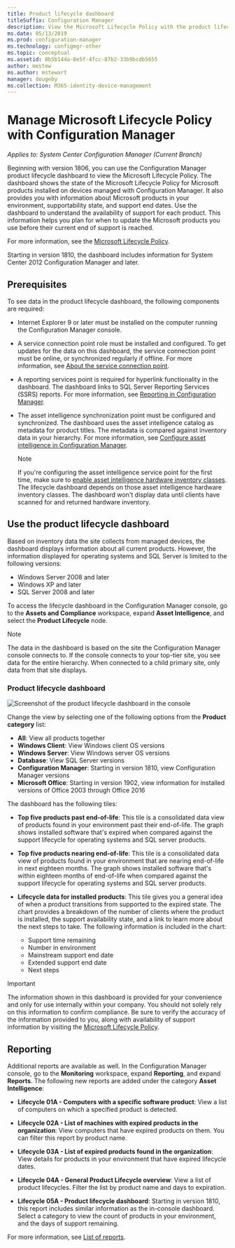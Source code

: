```yaml
---
title: Product lifecycle dashboard
titleSuffix: Configuration Manager
description: View the Microsoft Lifecycle Policy with the product lifecycle dashboard in Configuration Manager.
ms.date: 05/13/2019
ms.prod: configuration-manager
ms.technology: configmgr-other
ms.topic: conceptual
ms.assetid: 8b5b144a-0e5f-4fcc-87b2-33b9bcdb5655
author: mestew
ms.author: mstewart
manager: dougeby
ms.collection: M365-identity-device-management
---
```


# Manage Microsoft Lifecycle Policy with Configuration Manager

*Applies to: System Center Configuration Manager (Current Branch)*

Beginning with version 1806, you can use the Configuration Manager product lifecycle dashboard to view the Microsoft Lifecycle Policy. The dashboard shows the state of the Microsoft Lifecycle Policy for Microsoft products installed on devices managed with Configuration Manager. It also provides you with information about Microsoft products in your environment, supportability state, and support end dates. Use the dashboard to understand the availability of support for each product. This information helps you plan for when to update the Microsoft products you use before their current end of support is reached.  

For more information, see the [Microsoft Lifecycle Policy](https://support.microsoft.com/lifecycle).

Starting in version 1810, the dashboard includes information for System Center 2012 Configuration Manager and later.<!--1358702-->  



## Prerequisites 

 To see data in the product lifecycle dashboard, the following components are required:  

- Internet Explorer 9 or later must be installed on the computer running the Configuration Manager console.  

- A service connection point role must be installed and configured. To get updates for the data on this dashboard, the service connection point must be online, or synchronized regularly if offline. For more information, see [About the service connection point](/sccm/core/servers/deploy/configure/about-the-service-connection-point).

- A reporting services point is required for hyperlink functionality in the dashboard. The dashboard links to SQL Server Reporting Services (SSRS) reports. For more information, see [Reporting in Configuration Manager](/sccm/core/servers/manage/reporting).  

- The asset intelligence synchronization point must be configured and synchronized. The dashboard uses the asset intelligence catalog as metadata for product titles. The metadata is compared against inventory data in your hierarchy. For more information, see [Configure asset intelligence in Configuration Manager](/sccm/core/clients/manage/asset-intelligence/configuring-asset-intelligence).  

     > [!NOTE]  
     > If you're configuring the asset intelligence service point for the first time, make sure to [enable asset intelligence hardware inventory classes](/sccm/core/clients/manage/asset-intelligence/configuring-asset-intelligence#BKMK_EnableAssetIntelligence). The lifecycle dashboard depends on those asset intelligence hardware inventory classes. The dashboard won't display data until clients have scanned for and returned hardware inventory.  



## Use the product lifecycle dashboard

Based on inventory data the site collects from managed devices, the dashboard displays information about all current products. However, the information displayed for operating systems and SQL Server is limited to the following versions:

- Windows Server 2008 and later
- Windows XP and later
- SQL Server 2008 and later

To access the lifecycle dashboard in the Configuration Manager console, go to the **Assets and Compliance** workspace, expand **Asset Intelligence**, and select the **Product Lifecycle** node.

> [!NOTE]  
> The data in the dashboard is based on the site the Configuration Manager console connects to. If the console connects to your top-tier site, you see data for the entire hierarchy. When connected to a child primary site, only data from that site displays.

### Product lifecycle dashboard

![Screenshot of the product lifecycle dashboard in the console](media/product-lifecycle-dashboard.png)

Change the view by selecting one of the following options from the **Product category** list:  
- **All**: View all products together  
- **Windows Client**: View Windows client OS versions  
- **Windows Server**: View Windows server OS versions  
- **Database**: View SQL Server versions  
- **Configuration Manager**: Starting in version 1810, view Configuration Manager versions 
- **Microsoft Office**: Starting in version 1902, view information for installed versions of Office 2003 through Office 2016 <!--3556026-->

The dashboard has the following tiles:  

- **Top five products past end-of-life**: This tile is a consolidated data view of products found in your environment past their end-of-life. The graph shows installed software that's expired when compared against the support lifecycle for operating systems and SQL server products.  

- **Top five products nearing end-of-life**: This tile is a consolidated data view of products found in your environment that are nearing end-of-life in next eighteen months. The graph shows installed software that's within eighteen months of end-of-life when compared against the support lifecycle for operating systems and SQL server products.  

- **Lifecycle data for installed products**: This tile gives you a general idea of when a product transitions from supported to the expired state. The chart provides a breakdown of the number of clients where the product is installed, the support availability state, and a link to learn more about the next steps to take. The following information is included in the chart:     
    - Support time remaining
    - Number in environment 
    - Mainstream support end date
    - Extended support end date
    - Next steps  

> [!IMPORTANT]  
> The information shown in this dashboard is provided for your convenience and only for use internally within your company. You should not solely rely on this information to confirm compliance. Be sure to verify the accuracy of the information provided to you, along with availability of support information by visiting the [Microsoft Lifecycle Policy](https://support.microsoft.com/lifecycle).  



## Reporting

Additional reports are available as well. In the Configuration Manager console, go to the **Monitoring** workspace, expand **Reporting**, and expand **Reports**. The following new reports are added under the category **Asset Intelligence**:  

- **Lifecycle 01A - Computers with a specific software product**: View a list of computers on which a specified product is detected.  

- **Lifecycle 02A - List of machines with expired products in the organization**: View computers that have expired products on them. You can filter this report by product name.

- **Lifecycle 03A - List of expired products found in the organization**: View details for products in your environment that have expired lifecycle dates.  

- **Lifecycle 04A - General Product Lifecycle overview**: View a list of product lifecycles. Filter the list by product name and days to expiration.  

- **Lifecycle 05A - Product lifecycle dashboard**: Starting in version 1810, this report includes similar information as the in-console dashboard. Select a category to view the count of products in your environment, and the days of support remaining.  

For more information, see [List of reports](/sccm/core/servers/manage/list-of-reports#asset-intelligence).<!--SCCMDocs issue 997-->  
